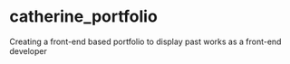 # catherine_portfolio
Creating a front-end based portfolio to display past works as a front-end developer
